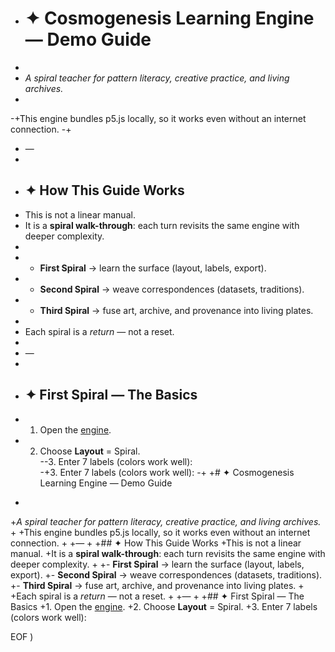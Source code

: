 - # ✦ Cosmogenesis Learning Engine — Demo Guide
- 
- *A spiral teacher for pattern literacy, creative practice, and living archives.*
- 
-+This engine bundles p5.js locally, so it works even without an internet connection.
-+
- —
- 
- ## ✦ How This Guide Works
- This is not a linear manual.  
- It is a **spiral walk-through**: each turn revisits the same engine with deeper complexity.  
- 
- - **First Spiral** → learn the surface (layout, labels, export).  
- - **Second Spiral** → weave correspondences (datasets, traditions).  
- - **Third Spiral** → fuse art, archive, and provenance into living plates.  
- 
- Each spiral is a *return* — not a reset.
- 
- —
- 
- ## ✦ First Spiral — The Basics
- 1. Open the [engine](../index.html).  
- 2. Choose **Layout** = Spiral.  
--3. Enter 7 labels (colors work well):  
-+3. Enter 7 labels (colors work well):
-+
+# ✦ Cosmogenesis Learning Engine — Demo Guide
+
+*A spiral teacher for pattern literacy, creative practice, and living archives.*
+
+This engine bundles p5.js locally, so it works even without an internet connection.
+
+—
+
+## ✦ How This Guide Works
+This is not a linear manual.
+It is a **spiral walk-through**: each turn revisits the same engine with deeper complexity.
+
+- **First Spiral** → learn the surface (layout, labels, export).
+- **Second Spiral** → weave correspondences (datasets, traditions).
+- **Third Spiral** → fuse art, archive, and provenance into living plates.
+
+Each spiral is a *return* — not a reset.
+
+—
+
+## ✦ First Spiral — The Basics
+1. Open the [engine](../index.html).
+2. Choose **Layout** = Spiral.
+3. Enter 7 labels (colors work well):
 
EOF
)
